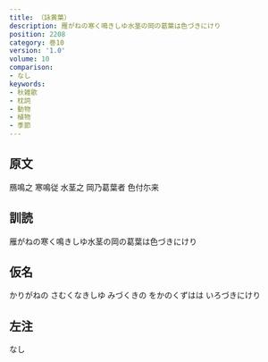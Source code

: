 ```yaml
---
title: （詠黄葉）
description: 雁がねの寒く鳴きしゆ水茎の岡の葛葉は色づきにけり
position: 2208
category: 巻10
version: '1.0'
volume: 10
comparison:
- なし
keywords:
- 秋雑歌
- 枕詞
- 動物
- 植物
- 季節
---
```


## 原文

鴈鳴之 寒鳴従 水茎之 岡乃葛葉者 色付尓来

## 訓読

雁がねの寒く鳴きしゆ水茎の岡の葛葉は色づきにけり

## 仮名

かりがねの さむくなきしゆ みづくきの をかのくずはは いろづきにけり

## 左注

なし
